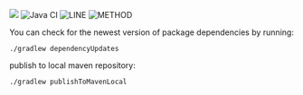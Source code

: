 [![](https://jitpack.io/v/jkatzwinkel/tla-common.svg)](https://jitpack.io/#jkatzwinkel/tla-common)
![Java CI](https://github.com/JKatzwinkel/tla-common/workflows/Java%20CI/badge.svg)
![LINE](https://img.shields.io/badge/line--coverage-91%25-brightgreen.svg)
![METHOD](https://img.shields.io/badge/method--coverage-80%25-brightgreen.svg)

You can check for the newest version of package dependencies by running:

    ./gradlew dependencyUpdates


publish to local maven repository:

    ./gradlew publishToMavenLocal
